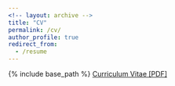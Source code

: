 ```yaml
---
<!-- layout: archive -->
title: "CV"
permalink: /cv/
author_profile: true
redirect_from:
  - /resume
---
```


{% include base_path %}
[Curriculum Vitae [PDF]](https://sushang-thu.github.io/files/CV_Shang_Su_2020.pdf)

<!-- Education -->
<!-- ====== -->
<!-- * Ph.D in Biology, Tsinghua University, 2011.09 - 2019.10 -->
<!-- * B.S. in Biology, Tsinghua University, 2007.09 - 2011.07 -->

<!-- Research experiences -->

<!-- Industrial experience -->
<!-- ====== -->
<!-- * 2019.05 - present: Post-doc fellow   -->
<!--   * Laboratory of Tumor microenvironment and metastasis, Van Andel Institute, Grand Rapids, Michigan, US -->
<!--   * Prostate cancer bone metastasis, drug resistance and Tumor dormancy

- Deciphering how bone microenvironment (mainly on osteoblast) is involved in metastasis and enzalutamide resistance of prostate cancer.
-	Developing novel system to detect and monitoring tumor cell dormancy and re-proliferation.
 -->



<!-- Teaching Experience-->
<!-- ====== -->
<!-- * 2019 - present: Group Leader  -->
<!--   * High School Journal Club in Van Andel Education Institute -->
  
<!-- * 2019 - present: Instructor  -->
<!--   * Internal Seminar Course in Graduate School of Van Andel Institute -->

<!-- Awards and Honors -->
<!-- ====== -->
<!-- * Excellent PhD student list in School of Life Sciences, Tsinghua University, 2016 -->
<!-- * Tsinghua Scholarship for Graduate Student, “WU Zhengyi 3-generation”Memorial Award, 2014 -->
<!-- * Level I Excellent Graduates of Tsinghua University (TOP 2% among 3000 graduates), 2012 -->
